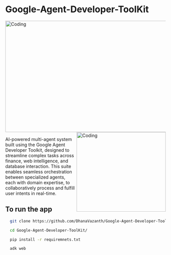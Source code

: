 # Google-Agent-Developer-ToolKit

<img align="center" height = 350 alt="Coding" width="800" src="https://miro.medium.com/v2/resize:fit:1200/1*-EyccfIyyvstrjlh3qSjuw.png">


<img align="right" height =250 width= 280 alt="Coding"  src="https://media1.giphy.com/media/v1.Y2lkPTc5MGI3NjExN21mNDJid3IxdW1kNTJtb25zajh3aHU2bjRtbGt2am04NmQ1a3V3MiZlcD12MV9pbnRlcm5hbF9naWZfYnlfaWQmY3Q9Zw/3oKGzFba1fQEuthrkQ/giphy.gif">

AI-powered multi-agent system built using the Google Agent Developer Toolkit, designed to streamline complex tasks across finance, web intelligence, and database interaction. This suite enables seamless orchestration between specialized agents, each with domain expertise, to collaboratively process and fulfill user intents in real-time.



## To run the app

```bash
  git clone https://github.com/DhanaVazanth/Google-Agent-Developer-ToolKit.git

  cd Google-Agent-Developer-ToolKit/

  pip install -r requiremnets.txt

  adk web

```
